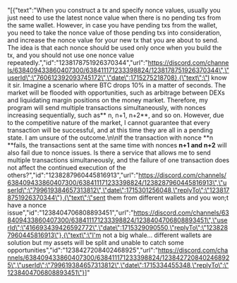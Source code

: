 "[{\"text\":\"When you construct a tx and specify nonce values, usually you just need to use the latest nonce value when there is no pending txs from the same wallet. However, in case you have pending txs from the wallet, you need to take the nonce value of those pending txs into consideration, and increase the nonce value for your new tx that you are about to send. The idea is that each nonce should be used only once when you build the tx, and you should not use one nonce value repeatedly.\",\"id\":\"1238178751926370344\",\"url\":\"https://discord.com/channels/638409433860407300/638411171233398824/1238178751926370344\",\"userId\":\"760612392093745172\",\"date\":1715275218708},{\"text\":\"I know it sir. Imagine a scenario where BTC drops 10% in a matter of seconds. The market will be flooded with opportunities, such as arbitrage between DEXs and liquidating margin positions on the money market. Therefore, my program will send multiple transactions simultaneously, with nonces increasing sequentially, such as** n, n+1, n+2**, and so on. However, due to the competitive nature of the market, I cannot guarantee that every transaction will be successful, and at this time they are all in a pending state. I am unsure of the outcome.\\n\\nIf the transaction with nonce **n **fails, the transactions sent at the same time with nonces **n+1 and n+2** will also fail due to nonce issues. Is there a service that allows me to send multiple transactions simultaneously, and the failure of one transaction does not affect the continued execution of the others?\",\"id\":\"1238287960445816913\",\"url\":\"https://discord.com/channels/638409433860407300/638411171233398824/1238287960445816913\",\"userId\":\"799619384657313812\",\"date\":1715301256048,\"replyTo\":\"1238178751926370344\"},{\"text\":\"sent them from different wallets and you won;t have a nonce issue\",\"id\":\"1238404706808893451\",\"url\":\"https://discord.com/channels/638409433860407300/638411171233398824/1238404706808893451\",\"userId\":\"416693439426592772\",\"date\":1715329090550,\"replyTo\":\"1238287960445816913\"},{\"text\":\"I'm not a big whale... different wallets are solution but my assets will be split and unable to catch some opportunities\",\"id\":\"1238427208402468925\",\"url\":\"https://discord.com/channels/638409433860407300/638411171233398824/1238427208402468925\",\"userId\":\"799619384657313812\",\"date\":1715334455348,\"replyTo\":\"1238404706808893451\"}]"